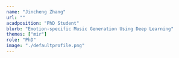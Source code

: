 ```yaml
---
name: "Jincheng Zhang"
url: ""
acadposition: "PhD Student"
blurb: "Emotion-specific Music Generation Using Deep Learning"
themes: ["mir"]
role: "PhD"
image: "./defaultprofile.png"
---
```

